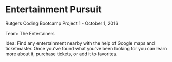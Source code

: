 # Entertainment Pursuit

Rutgers Coding Bootcamp
Project 1 - October 1, 2016

Team: The Entertainers

Idea: Find any entertainment nearby with the help of Google maps and ticketmaster.
Once you've found what you've been looking for you can learn more about it, purchase tickets, or add it to favorites.
